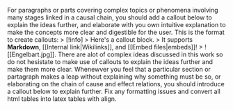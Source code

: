For paragraphs or parts covering complex topics or phenomena involving many stages linked in a causal chain, you should add a callout below to explain the ideas further, and elaborate with you own intuitive explanation to make the concepts more clear and digestible for the user. This is the format to create callouts: > [!info] > Here's a callout block. > It supports **Markdown**, [[Internal link|Wikilinks]], and [[Embed files|embeds]]! > ![[Engelbart.jpg]]. There are alot of complex ideas discussed in this work so do not hesistate to make use of callouts to explain the ideas further and make them more clear. Whenewver you feel that a particular section or partagraph makes a leap without explaining why something must be so, or elaborating on the chain of cause and effect relations, you should introduce a callout below to explain further.  Fix any formatting issues and convert all html tables into latex tables with align.